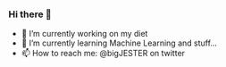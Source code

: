### Hi there 👋

- 🔭 I’m currently working on my diet
- 🌱 I’m currently learning Machine Learning and stuff...
- 📫 How to reach me: @bigJESTER on twitter
